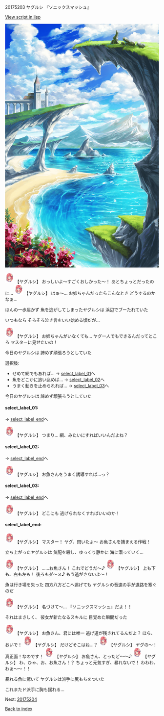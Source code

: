 20175203 ヤグルシ 『ソニックスマッシュ』

[View script in lisp](../scripts/20175203.txt)

![lake.png](../images/backgrounds/lake.png)

<img src="../images/units/201751.png" alt="201751.png" height="34"/>
【ヤグルシ】
おっしいよ～すごくおしかった～！
あとちょっとだったのに…

<img src="../images/units/201751.png" alt="201751.png" height="34"/>
【ヤグルシ】
はぁ～…
お姉ちゃんだったらこんなとき
どうするのかなぁ…

ほんの一歩届かず
魚を逃がしてしまったヤグルシは
浜辺でブーたれていた

いつもなら
そろそろ泣き言をいい始める頃だが…

<img src="../images/units/201751.png" alt="201751.png" height="34"/>
【ヤグルシ】
お姉ちゃんがいなくても…
ヤグ一人でもできるんだってところ
マスターに見せたいの！

今日のヤグルシは
諦めず頑張ろうとしていた

選択肢:
- せめて網でもあれば… → [select_label_01](#select_label_01)へ
- 魚をどこかに追い込めば… → [select_label_02](#select_label_02)へ
- うまく動きを止められれば… → [select_label_03](#select_label_03)へ

今日のヤグルシは
諦めず頑張ろうとしていた

#### select_label_01:
 → [select_label_end](#select_label_end)へ

<img src="../images/units/201751.png" alt="201751.png" height="34"/>
【ヤグルシ】
つまり…
網、みたいにすればいいんだよね？

#### select_label_02:
 → [select_label_end](#select_label_end)へ

<img src="../images/units/201751.png" alt="201751.png" height="34"/>
【ヤグルシ】
お魚さんをうまく誘導すれば…っ？

#### select_label_03:
 → [select_label_end](#select_label_end)へ

<img src="../images/units/201751.png" alt="201751.png" height="34"/>
【ヤグルシ】
どこにも
逃げられなくすればいいのか！

#### select_label_end:

<img src="../images/units/201751.png" alt="201751.png" height="34"/>
【ヤグルシ】
マスター！
ヤグ、閃いたよ～
お魚さんを捕まえる作戦！

立ち上がったヤグルシは
気配を殺し、ゆっくり静かに
海に潜っていく…

<img src="../images/units/201751.png" alt="201751.png" height="34"/>
【ヤグルシ】
……お魚さん！
これでどうだ～♪

<img src="../images/units/201751.png" alt="201751.png" height="34"/>
【ヤグルシ】
上も下も、右も左も！
後ろもダ～メ♪
もう逃がさないよ～！

魚は行き場を失った
四方八方どこへ逃げても
ヤグルシの音速の手が退路を塞ぐのだ

<img src="../images/units/201751.png" alt="201751.png" height="34"/>
【ヤグルシ】
名づけて～…
『ソニックスマッシュ』だよ！！

それはまさしく、
彼女が新たなるスキルに
目覚めた瞬間だった

<img src="../images/units/201751.png" alt="201751.png" height="34"/>
【ヤグルシ】
お魚さん、君には唯一
逃げ道が残されてるんだよ？
ほら、おいで！

<img src="../images/units/201751.png" alt="201751.png" height="34"/>
【ヤグルシ】
だけどそこはね…？

<img src="../images/units/201751.png" alt="201751.png" height="34"/>
【ヤグルシ】
ヤグの～！
真正面！なのです！

<img src="../images/units/201751.png" alt="201751.png" height="34"/>
【ヤグルシ】
お魚さん、とったど～～♪

<img src="../images/units/201751.png" alt="201751.png" height="34"/>
【ヤグルシ】
わ、ひゃ、お、お魚さん！？
ちょっと元気すぎ、暴れないで！
わわわ、わぁ～～！！

暴れる魚に驚いて
ヤグルシは派手に尻もちをついた

これまたド派手に胸も揺れる…

Next: [20175204](20175204.md)

[Back to index](index.md)
